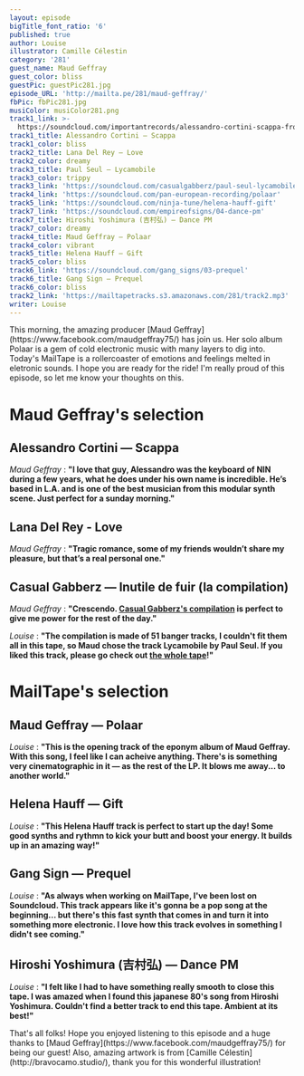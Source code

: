 ```yaml
---
layout: episode
bigTitle_font_ratio: '6'
published: true
author: Louise
illustrator: Camille Célestin
category: '281'
guest_name: Maud Geffray
guest_color: bliss
guestPic: guestPic281.jpg
episode_URL: 'http://mailta.pe/281/maud-geffray/'
fbPic: fbPic281.jpg
musiColor: musiColor281.png
track1_link: >-
  https://soundcloud.com/importantrecords/alessandro-cortini-scappa-from-forse-3-2xlp-pre-orders-available-now
track1_title: Alessandro Cortini — Scappa
track1_color: bliss
track2_title: Lana Del Rey — Love
track2_color: dreamy
track3_title: Paul Seul — Lycamobile
track3_color: trippy
track3_link: 'https://soundcloud.com/casualgabberz/paul-seul-lycamobile'
track4_link: 'https://soundcloud.com/pan-european-recording/polaar'
track5_link: 'https://soundcloud.com/ninja-tune/helena-hauff-gift'
track7_link: 'https://soundcloud.com/empireofsigns/04-dance-pm'
track7_title: Hiroshi Yoshimura (吉村弘) — Dance PM
track7_color: dreamy
track4_title: Maud Geffray — Polaar
track4_color: vibrant
track5_title: Helena Hauff — Gift
track5_color: bliss
track6_link: 'https://soundcloud.com/gang_signs/03-prequel'
track6_title: Gang Sign — Prequel
track6_color: bliss
track2_link: 'https://mailtapetracks.s3.amazonaws.com/281/track2.mp3'
writer: Louise
---
```

<p id="introduction">This morning, the amazing producer [Maud Geffray](https://www.facebook.com/maudgeffray75/) has join us. Her solo album Polaar is a gem of cold electronic music with many layers to dig into. Today's MailTape is a rollercoaster of emotions and feelings melted in eletronic sounds. I hope you are ready for the ride! I'm really proud of this episode, so let me know your thoughts on this.</p>

# Maud Geffray's selection

## Alessandro Cortini — Scappa
_Maud Geffray_ : **"**I love that guy, Alessandro was the keyboard of NIN during a few years, what he does under his own name is incredible. He’s based in L.A. and is one of the best musician from this modular synth scene. Just perfect for a sunday morning.**"**

## Lana Del Rey - Love
_Maud Geffray_ : **"**Tragic romance, some of my friends wouldn’t share my pleasure, but that’s a real personal one.**"**

## Casual Gabberz — Inutile de fuir (la compilation)
_Maud Geffray_ : **"**Crescendo. [Casual Gabberz's compilation](https://soundcloud.com/casualgabberz/sets/inutile-de-fuir-casual-gabberz-va) is perfect to give me power for the rest of the day.**"**

_Louise_ :  **"**The compilation is made of 51 banger tracks, I couldn't fit them all in this tape, so Maud chose the track **Lycamobile by Paul Seul**. If you liked this track, please go check out [the whole tape](https://soundcloud.com/casualgabberz/sets/inutile-de-fuir-casual-gabberz-va)!**"**

# MailTape's selection

## Maud Geffray — Polaar
_Louise_ : **"**This is the opening track of the eponym album of Maud Geffray. With this song, I feel like I can acheive anything. There's is something very cinematographic in it — as the rest of the LP. It blows me away... to another world.**"**

## Helena Hauff — Gift
_Louise_ : **"**This Helena Hauff track is perfect to start up the day! Some good synths and rythmn to kick your butt and boost your energy. It builds up in an amazing way!**"**

## Gang Sign — Prequel
_Louise_ : **"**As always when working on MailTape, I've been lost on Soundcloud. This track appears like it's gonna be a pop song at the beginning... but there's this fast synth that comes in and turn it into something more electronic. I love how this track evolves in something I didn't see coming.**"**

## Hiroshi Yoshimura (吉村弘) — Dance PM
_Louise_ : **"**I felt like I had to have something really smooth to close this tape. I was amazed when I found this japanese 80's song from Hiroshi Yoshimura. Couldn't find a better track to end this tape. Ambient at its best!**"**

<p id="outroduction">That's all folks! Hope you enjoyed listening to this episode and a huge thanks to [Maud Geffray](https://www.facebook.com/maudgeffray75/) for being our guest! Also, amazing artwork is from [Camille Célestin](http://bravocamo.studio/), thank you for this wonderful illustration!</p>
